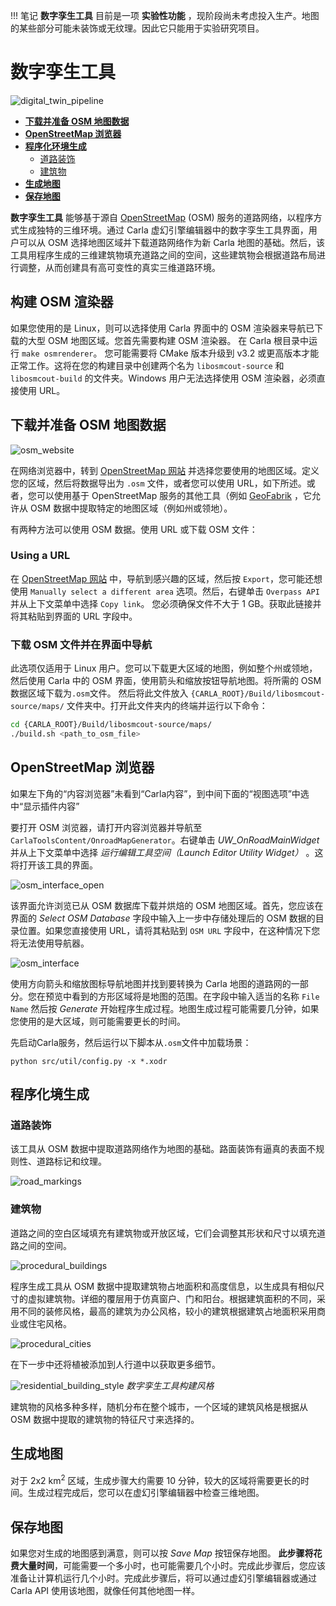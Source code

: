 !!! 笔记
	__数字孪生工具__ 目前是一项 __实验性功能__ ，现阶段尚未考虑投入生产。地图的某些部分可能未装饰或无纹理。因此它只能用于实验研究项目。

# 数字孪生工具

![digital_twin_pipeline](img/pipeline.jpg)

- [__下载并准备 OSM 地图数据__](#downloading-and-preparing-osm-map-data)
- [__OpenStreetMap 浏览器__](#openstreetmap-browser)
- [__程序化环境生成__](#procedural-environment-generation)
	- [道路装饰](#overview)
	- [建筑物](#alsm)
- [__生成地图__](#generate-the-map)
- [__保存地图__](#save-the-map)

__数字孪生工具__ 能够基于源自 [OpenStreetMap](https://www.openstreetmap.org) (OSM) 服务的道路网络，以程序方式生成独特的三维环境。通过 Carla 虚幻引擎编辑器中的数字孪生工具界面，用户可以从 OSM 选择地图区域并下载道路网络作为新 Carla 地图的基础。然后，该工具用程序生成的三维建筑物填充道路之间的空间，这些建筑物会根据道路布局进行调整，从而创建具有高可变性的真实三维道路环境。

## 构建 OSM 渲染器

如果您使用的是 Linux，则可以选择使用 Carla 界面中的 OSM 渲染器来导航已下载的大型 OSM 地图区域。您首先需要构建 OSM 渲染器。 在 Carla 根目录中运行 `make osmrenderer`。 您可能需要将 CMake 版本升级到 v3.2 或更高版本才能正常工作。这将在您的构建目录中创建两个名为 `libosmcout-source` 和 `libosmcout-build` 的文件夹。Windows 用户无法选择使用 OSM 渲染器，必须直接使用 URL。

## 下载并准备 OSM 地图数据

![osm_website](img/osm_export.png)

在网络浏览器中，转到 [OpenStreetMap 网站](https:/www.openstreetmap.org) 并选择您要使用的地图区域。定义您的区域，然后将数据导出为 `.osm` 文件，或者您可以使用 URL，如下所述。或者，您可以使用基于 OpenStreetMap 服务的其他工具（例如 [GeoFabrik](https://download.geofabrik.de/) ，它允许从 OSM 数据中提取特定的地图区域（例如州或领地）。

有两种方法可以使用 OSM 数据。使用 URL 或下载 OSM 文件：

### Using a URL

在 [OpenStreetMap 网站](https:/www.openstreetmap.org) 中，导航到感兴趣的区域，然后按 `Export`，您可能还想使用 `Manually select a different area` 选项。然后，右键单击 `Overpass API` 并从上下文菜单中选择 `Copy link`。 您必须确保文件不大于 1 GB。获取此链接并将其粘贴到界面的 URL 字段中。

### 下载 OSM 文件并在界面中导航

此选项仅适用于 Linux 用户。您可以下载更大区域的地图，例如整个州或领地，然后使用 Carla 中的 OSM 界面，使用箭头和缩放按钮导航地图。将所需的 OSM 数据区域下载为`.osm`文件。 然后将此文件放入 `{CARLA_ROOT}/Build/libosmcout-source/maps/` 文件夹中。打开此文件夹内的终端并运行以下命令：

```sh
cd {CARLA_ROOT}/Build/libosmcout-source/maps/
./build.sh <path_to_osm_file>
```

## OpenStreetMap 浏览器

如果左下角的“内容浏览器”未看到“Carla内容”，到中间下面的“视图选项”中选中“显示插件内容”

要打开 OSM 浏览器，请打开内容浏览器并导航至 `CarlaToolsContent/OnroadMapGenerator`。右键单击 *UW_OnRoadMainWidget* 并从上下文菜单中选择 *运行编辑工具空间（Launch Editor Utility Widget）* 。这将打开该工具的界面。

![osm_interface_open](img/digital_twins_widget.png)

该界面允许浏览已从 OSM 数据库下载并烘焙的 OSM 地图区域。首先，您应该在界面的 *Select OSM Database* 字段中输入上一步中存储处理后的 OSM 数据的目录位置。如果您直接使用 URL，请将其粘贴到 `OSM URL` 字段中，在这种情况下您将无法使用导航器。

![osm_interface](img/digital_twins_interface.png)

使用方向箭头和缩放图标导航地图并找到要转换为 Carla 地图的道路网的一部分。您在预览中看到的方形区域将是地图的范围。在字段中输入适当的名称 `File Name` 然后按 *Generate* 开始程序生成过程。地图生成过程可能需要几分钟，如果您使用的是大区域，则可能需要更长的时间。

先启动Carla服务，然后运行以下脚本从`.osm`文件中加载场景：
```shell
python src/util/config.py -x *.xodr
```

## 程序化境生成

### 道路装饰

该工具从 OSM 数据中提取道路网络作为地图的基础。路面装饰有逼真的表面不规则性、道路标记和纹理。

![road_markings](img/road_surface.jpg)

### 建筑物

道路之间的空白区域填充有建筑物或开放区域，它们会调整其形状和尺寸以填充道路之间的空间。

![procedural_buildings](img/procedural_building_generation.jpg)

程序生成工具从 OSM 数据中提取建筑物占地面积和高度信息，以生成具有相似尺寸的虚拟建筑物。详细的覆层用于仿真窗户、门和阳台。根据建筑面积的不同，采用不同的装修风格，最高的建筑为办公风格，较小的建筑根据建筑占地面积采用商业或住宅风格。

![procedural_cities](img/digital_twins_vegetation.jpg)

在下一步中还将植被添加到人行道中以获取更多细节。

![residential_building_style](img/digital_twins_buildings.jpg)
*数字孪生工具构建风格*

建筑物的风格多种多样，随机分布在整个城市，一个区域的建筑风格是根据从 OSM 数据中提取的建筑物的特征尺寸来选择的。

## 生成地图

对于 2x2 km<sup>2</sup> 区域，生成步骤大约需要 10 分钟，较大的区域将需要更长的时间。生成过程完成后，您可以在虚幻引擎编辑器中检查三维地图。

## 保存地图

如果您对生成的地图感到满意，则可以按 *Save Map* 按钮保存地图。 __此步骤将花费大量时间__，可能需要一个多小时，也可能需要几个小时。完成此步骤后，您应该准备让计算机运行几个小时。完成此步骤后，将可以通过虚幻引擎编辑器或通过 Carla API 使用该地图，就像任何其他地图一样。
